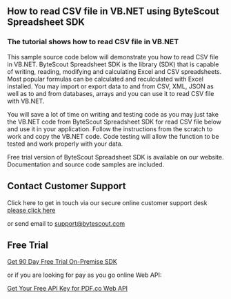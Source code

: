## How to read CSV file in VB.NET using ByteScout Spreadsheet SDK

### The tutorial shows how to read CSV file in VB.NET

This sample source code below will demonstrate you how to read CSV file in VB.NET. ByteScout Spreadsheet SDK is the library (SDK) that is capable of writing, reading, modifying and calculating Excel and CSV spreadsheets. Most popular formulas can be calculated and reculculated with Excel installed. You may import or export data to and from CSV, XML, JSON as well as to and from databases, arrays and you can use it to read CSV file with VB.NET.

You will save a lot of time on writing and testing code as you may just take the VB.NET code from ByteScout Spreadsheet SDK for read CSV file below and use it in your application. Follow the instructions from the scratch to work and copy the VB.NET code. Code testing will allow the function to be tested and work properly with your data.

Free trial version of ByteScout Spreadsheet SDK is available on our website. Documentation and source code samples are included.

## Contact Customer Support

Click here to get in touch via our secure online customer support desk [please click here](https://bytescout.zendesk.com/hc/en-us/requests/new?subject=ByteScout%20Spreadsheet%20SDK%20Question)

or send email to [support@bytescout.com](mailto:support@bytescout.com?subject=ByteScout%20Spreadsheet%20SDK%20Question) 

## Free Trial

[Get 90 Day Free Trial On-Premise SDK](https://bytescout.com/download/web-installer?utm_source=github-readme)

or if you are looking for pay as you go online Web API:

[Get Your Free API Key for PDF.co Web API](https://pdf.co/documentation/api?utm_source=github-readme)